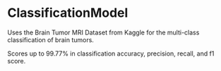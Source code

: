 # ClassificationModel

Uses the Brain Tumor MRI Dataset from Kaggle for the multi-class classification of brain tumors.

Scores up to 99.77% in classification accuracy, precision, recall, and f1 score.
